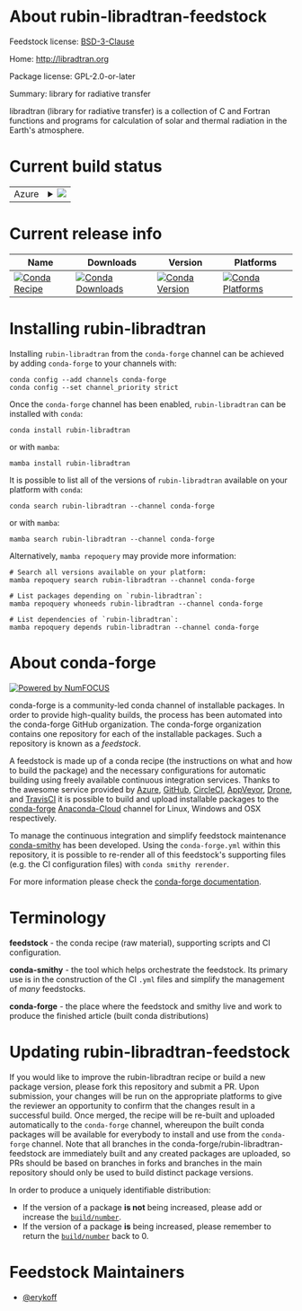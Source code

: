 About rubin-libradtran-feedstock
================================

Feedstock license: [BSD-3-Clause](https://github.com/conda-forge/rubin-libradtran-feedstock/blob/main/LICENSE.txt)

Home: http://libradtran.org

Package license: GPL-2.0-or-later

Summary: library for radiative transfer

libradtran (library for radiative transfer) is a collection of C and
Fortran functions and programs for calculation of solar and thermal
radiation in the Earth's atmosphere.


Current build status
====================


<table>
    
  <tr>
    <td>Azure</td>
    <td>
      <details>
        <summary>
          <a href="https://dev.azure.com/conda-forge/feedstock-builds/_build/latest?definitionId=18183&branchName=main">
            <img src="https://dev.azure.com/conda-forge/feedstock-builds/_apis/build/status/rubin-libradtran-feedstock?branchName=main">
          </a>
        </summary>
        <table>
          <thead><tr><th>Variant</th><th>Status</th></tr></thead>
          <tbody><tr>
              <td>linux_64_python3.10.____cpython</td>
              <td>
                <a href="https://dev.azure.com/conda-forge/feedstock-builds/_build/latest?definitionId=18183&branchName=main">
                  <img src="https://dev.azure.com/conda-forge/feedstock-builds/_apis/build/status/rubin-libradtran-feedstock?branchName=main&jobName=linux&configuration=linux%20linux_64_python3.10.____cpython" alt="variant">
                </a>
              </td>
            </tr><tr>
              <td>linux_64_python3.11.____cpython</td>
              <td>
                <a href="https://dev.azure.com/conda-forge/feedstock-builds/_build/latest?definitionId=18183&branchName=main">
                  <img src="https://dev.azure.com/conda-forge/feedstock-builds/_apis/build/status/rubin-libradtran-feedstock?branchName=main&jobName=linux&configuration=linux%20linux_64_python3.11.____cpython" alt="variant">
                </a>
              </td>
            </tr><tr>
              <td>linux_64_python3.8.____cpython</td>
              <td>
                <a href="https://dev.azure.com/conda-forge/feedstock-builds/_build/latest?definitionId=18183&branchName=main">
                  <img src="https://dev.azure.com/conda-forge/feedstock-builds/_apis/build/status/rubin-libradtran-feedstock?branchName=main&jobName=linux&configuration=linux%20linux_64_python3.8.____cpython" alt="variant">
                </a>
              </td>
            </tr><tr>
              <td>linux_64_python3.9.____cpython</td>
              <td>
                <a href="https://dev.azure.com/conda-forge/feedstock-builds/_build/latest?definitionId=18183&branchName=main">
                  <img src="https://dev.azure.com/conda-forge/feedstock-builds/_apis/build/status/rubin-libradtran-feedstock?branchName=main&jobName=linux&configuration=linux%20linux_64_python3.9.____cpython" alt="variant">
                </a>
              </td>
            </tr><tr>
              <td>osx_64_python3.10.____cpython</td>
              <td>
                <a href="https://dev.azure.com/conda-forge/feedstock-builds/_build/latest?definitionId=18183&branchName=main">
                  <img src="https://dev.azure.com/conda-forge/feedstock-builds/_apis/build/status/rubin-libradtran-feedstock?branchName=main&jobName=osx&configuration=osx%20osx_64_python3.10.____cpython" alt="variant">
                </a>
              </td>
            </tr><tr>
              <td>osx_64_python3.11.____cpython</td>
              <td>
                <a href="https://dev.azure.com/conda-forge/feedstock-builds/_build/latest?definitionId=18183&branchName=main">
                  <img src="https://dev.azure.com/conda-forge/feedstock-builds/_apis/build/status/rubin-libradtran-feedstock?branchName=main&jobName=osx&configuration=osx%20osx_64_python3.11.____cpython" alt="variant">
                </a>
              </td>
            </tr><tr>
              <td>osx_64_python3.8.____cpython</td>
              <td>
                <a href="https://dev.azure.com/conda-forge/feedstock-builds/_build/latest?definitionId=18183&branchName=main">
                  <img src="https://dev.azure.com/conda-forge/feedstock-builds/_apis/build/status/rubin-libradtran-feedstock?branchName=main&jobName=osx&configuration=osx%20osx_64_python3.8.____cpython" alt="variant">
                </a>
              </td>
            </tr><tr>
              <td>osx_64_python3.9.____cpython</td>
              <td>
                <a href="https://dev.azure.com/conda-forge/feedstock-builds/_build/latest?definitionId=18183&branchName=main">
                  <img src="https://dev.azure.com/conda-forge/feedstock-builds/_apis/build/status/rubin-libradtran-feedstock?branchName=main&jobName=osx&configuration=osx%20osx_64_python3.9.____cpython" alt="variant">
                </a>
              </td>
            </tr>
          </tbody>
        </table>
      </details>
    </td>
  </tr>
</table>

Current release info
====================

| Name | Downloads | Version | Platforms |
| --- | --- | --- | --- |
| [![Conda Recipe](https://img.shields.io/badge/recipe-rubin--libradtran-green.svg)](https://anaconda.org/conda-forge/rubin-libradtran) | [![Conda Downloads](https://img.shields.io/conda/dn/conda-forge/rubin-libradtran.svg)](https://anaconda.org/conda-forge/rubin-libradtran) | [![Conda Version](https://img.shields.io/conda/vn/conda-forge/rubin-libradtran.svg)](https://anaconda.org/conda-forge/rubin-libradtran) | [![Conda Platforms](https://img.shields.io/conda/pn/conda-forge/rubin-libradtran.svg)](https://anaconda.org/conda-forge/rubin-libradtran) |

Installing rubin-libradtran
===========================

Installing `rubin-libradtran` from the `conda-forge` channel can be achieved by adding `conda-forge` to your channels with:

```
conda config --add channels conda-forge
conda config --set channel_priority strict
```

Once the `conda-forge` channel has been enabled, `rubin-libradtran` can be installed with `conda`:

```
conda install rubin-libradtran
```

or with `mamba`:

```
mamba install rubin-libradtran
```

It is possible to list all of the versions of `rubin-libradtran` available on your platform with `conda`:

```
conda search rubin-libradtran --channel conda-forge
```

or with `mamba`:

```
mamba search rubin-libradtran --channel conda-forge
```

Alternatively, `mamba repoquery` may provide more information:

```
# Search all versions available on your platform:
mamba repoquery search rubin-libradtran --channel conda-forge

# List packages depending on `rubin-libradtran`:
mamba repoquery whoneeds rubin-libradtran --channel conda-forge

# List dependencies of `rubin-libradtran`:
mamba repoquery depends rubin-libradtran --channel conda-forge
```


About conda-forge
=================

[![Powered by
NumFOCUS](https://img.shields.io/badge/powered%20by-NumFOCUS-orange.svg?style=flat&colorA=E1523D&colorB=007D8A)](https://numfocus.org)

conda-forge is a community-led conda channel of installable packages.
In order to provide high-quality builds, the process has been automated into the
conda-forge GitHub organization. The conda-forge organization contains one repository
for each of the installable packages. Such a repository is known as a *feedstock*.

A feedstock is made up of a conda recipe (the instructions on what and how to build
the package) and the necessary configurations for automatic building using freely
available continuous integration services. Thanks to the awesome service provided by
[Azure](https://azure.microsoft.com/en-us/services/devops/), [GitHub](https://github.com/),
[CircleCI](https://circleci.com/), [AppVeyor](https://www.appveyor.com/),
[Drone](https://cloud.drone.io/welcome), and [TravisCI](https://travis-ci.com/)
it is possible to build and upload installable packages to the
[conda-forge](https://anaconda.org/conda-forge) [Anaconda-Cloud](https://anaconda.org/)
channel for Linux, Windows and OSX respectively.

To manage the continuous integration and simplify feedstock maintenance
[conda-smithy](https://github.com/conda-forge/conda-smithy) has been developed.
Using the ``conda-forge.yml`` within this repository, it is possible to re-render all of
this feedstock's supporting files (e.g. the CI configuration files) with ``conda smithy rerender``.

For more information please check the [conda-forge documentation](https://conda-forge.org/docs/).

Terminology
===========

**feedstock** - the conda recipe (raw material), supporting scripts and CI configuration.

**conda-smithy** - the tool which helps orchestrate the feedstock.
                   Its primary use is in the construction of the CI ``.yml`` files
                   and simplify the management of *many* feedstocks.

**conda-forge** - the place where the feedstock and smithy live and work to
                  produce the finished article (built conda distributions)


Updating rubin-libradtran-feedstock
===================================

If you would like to improve the rubin-libradtran recipe or build a new
package version, please fork this repository and submit a PR. Upon submission,
your changes will be run on the appropriate platforms to give the reviewer an
opportunity to confirm that the changes result in a successful build. Once
merged, the recipe will be re-built and uploaded automatically to the
`conda-forge` channel, whereupon the built conda packages will be available for
everybody to install and use from the `conda-forge` channel.
Note that all branches in the conda-forge/rubin-libradtran-feedstock are
immediately built and any created packages are uploaded, so PRs should be based
on branches in forks and branches in the main repository should only be used to
build distinct package versions.

In order to produce a uniquely identifiable distribution:
 * If the version of a package **is not** being increased, please add or increase
   the [``build/number``](https://docs.conda.io/projects/conda-build/en/latest/resources/define-metadata.html#build-number-and-string).
 * If the version of a package **is** being increased, please remember to return
   the [``build/number``](https://docs.conda.io/projects/conda-build/en/latest/resources/define-metadata.html#build-number-and-string)
   back to 0.

Feedstock Maintainers
=====================

* [@erykoff](https://github.com/erykoff/)

